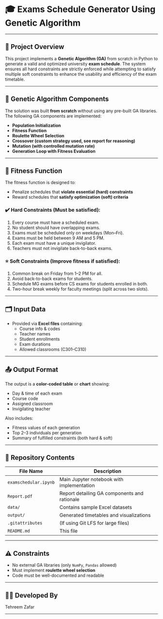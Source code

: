# 🎓 Exams Schedule Generator Using Genetic Algorithm
---
## 📌 Project Overview

This project implements a **Genetic Algorithm (GA)** from scratch in Python to generate a valid and optimized university **exam schedule**. The system ensures all hard constraints are strictly enforced while attempting to satisfy multiple soft constraints to enhance the usability and efficiency of the exam timetable.

---

## 🧮 Genetic Algorithm Components

The solution was built **from scratch** without using any pre-built GA libraries. The following GA components are implemented:

- **Population Initialization**
- **Fitness Function**
- **Roulette Wheel Selection**
- **Crossover (custom strategy used, see report for reasoning)**
- **Mutation (with controlled mutation rate)**
- **Generation Loop with Fitness Evaluation**

---

## 🧪 Fitness Function

The fitness function is designed to:
- Penalize schedules that **violate essential (hard) constraints**
- Reward schedules that **satisfy optimization (soft) criteria**

### ✔️ Hard Constraints (Must be satisfied):
1. Every course must have a scheduled exam.
2. No student should have overlapping exams.
3. Exams must be scheduled only on weekdays (Mon–Fri).
4. Exams must be held between 9 AM and 5 PM.
5. Each exam must have a unique invigilator.
6. Teachers must not invigilate back-to-back exams.

### ⭐ Soft Constraints (Improve fitness if satisfied):
1. Common break on Friday from 1–2 PM for all.
2. Avoid back-to-back exams for students.
3. Schedule MG exams before CS exams for students enrolled in both.
4. Two-hour break weekly for faculty meetings (split across two slots).

---

## 🗂️ Input Data

- Provided via **Excel files** containing:
  - Course info & codes
  - Teacher names
  - Student enrollments
  - Exam durations
  - Allowed classrooms (C301–C310)

---

## 📤 Output Format

The output is a **color-coded table** or **chart** showing:
- Day & time of each exam
- Course code
- Assigned classroom
- Invigilating teacher

Also includes:
- Fitness values of each generation
- Top 2–3 individuals per generation
- Summary of fulfilled constraints (both hard & soft)

---

## 📁 Repository Contents

| File Name                      | Description                                    |
|-------------------------------|------------------------------------------------|
| `examschedular.ipynb`        | Main Jupyter notebook with implementation     |
| `Report.pdf`          | Report detailing GA components and rationale  |
| `data/`                       | Contains sample Excel datasets                |
| `output/`                     | Generated timetables and visualizations       |
| `.gitattributes`              | (If using Git LFS for large files)            |
| `README.md`                   | This file                                     |

---

## ⚠️ Constraints

- No external GA libraries (only `NumPy`, `Pandas` allowed)
- Must implement **roulette wheel selection**
- Code must be well-documented and readable
  
---

## 🧑‍💻 Developed By

Tehreem Zafar


---
